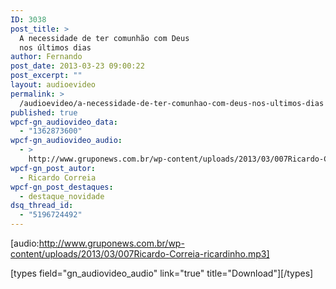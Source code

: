 ```yaml
---
ID: 3038
post_title: >
  A necessidade de ter comunhão com Deus
  nos últimos dias
author: Fernando
post_date: 2013-03-23 09:00:22
post_excerpt: ""
layout: audioevideo
permalink: >
  /audioevideo/a-necessidade-de-ter-comunhao-com-deus-nos-ultimos-dias
published: true
wpcf-gn_audiovideo_data:
  - "1362873600"
wpcf-gn_audiovideo_audio:
  - >
    http://www.gruponews.com.br/wp-content/uploads/2013/03/007Ricardo-Correia-ricardinho.mp3
wpcf-gn_post_autor:
  - Ricardo Correia
wpcf-gn_post_destaques:
  - destaque_novidade
dsq_thread_id:
  - "5196724492"
---
```

[audio:http://www.gruponews.com.br/wp-content/uploads/2013/03/007Ricardo-Correia-ricardinho.mp3]

[types field="gn_audiovideo_audio" link="true" title="Download"][/types]
